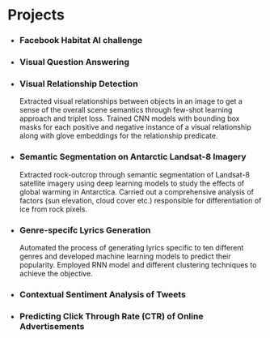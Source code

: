<h1>Projects</h1>
<ul>
  <h3><li>Facebook Habitat AI challenge</li></h3>
   
  <h3><li>Visual Question Answering</li></h3>
  <h3><li>Visual Relationship Detection</li></h3>
  Extracted visual relationships between objects in an image to get a sense of the overall scene semantics through few-shot learning approach and triplet loss.       Trained CNN models with bounding box masks for each positive and negative instance of a visual relationship along with glove embeddings for the relationship         predicate.  
  <h3><li>Semantic Segmentation on Antarctic Landsat-8 Imagery</li></h3>
  Extracted rock-outcrop through semantic segmentation of Landsat-8 satellite imagery using deep learning models to study the effects of global warming in             Antarctica. Carried out a comprehensive analysis of factors (sun elevation, cloud cover etc.) responsible for differentiation of ice from rock pixels.
  <h3><li>Genre-specifc Lyrics Generation</li></h3>
  Automated the process of generating lyrics specific to ten different genres and developed machine learning models to predict their popularity. Employed RNN model   and different clustering techniques to achieve the objective. 
  <h3><li>Contextual Sentiment Analysis of Tweets</li></h3>
  
  <h3><li>Predicting Click Through Rate (CTR) of Online Advertisements</li></h3>
 </ul>
